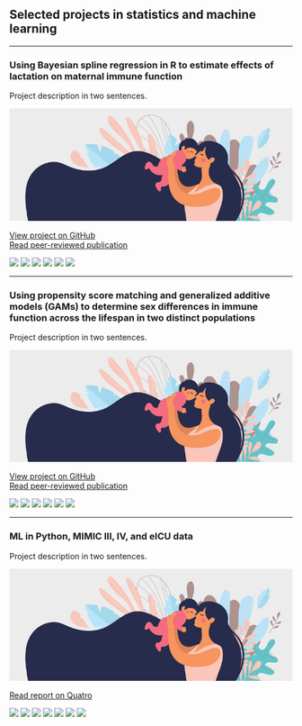 ## Selected projects in statistics and machine learning

---

### Using Bayesian spline regression in R to estimate effects of lactation on maternal immune function

Project description in two sentences. 

<img src="images/clipart_FB.jpg?raw=true" />

[View project on GitHub](https://github.com/carmenhove/sphs)
 <br>
[Read peer-reviewed publication](https://github.com/carmenhove/sphs)

[![](https://img.shields.io/badge/R-lightgrey?logo=R)](#) [![](https://img.shields.io/badge/RStudio-lightgrey?logo=RStudio)](#) [![](https://img.shields.io/badge/Tidyverse-lightgrey?logo=Tidyverse)](#) [![](https://img.shields.io/badge/brms-lightgrey)](#) [![](https://img.shields.io/badge/RMarkdown-lightgrey)](#) [![](https://img.shields.io/badge/GitHub-lightgrey?logo=GitHub)](#)

---

### Using propensity score matching and generalized additive models (GAMs) to determine sex differences in immune function across the lifespan in two distinct populations

Project description in two sentences. 

<img src="images/clipart_FB.jpg?raw=true" />

[View project on GitHub](https://github.com/carmenhove/sphs)
 <br>
[Read peer-reviewed publication](https://github.com/carmenhove/sphs)

[![](https://img.shields.io/badge/R-lightgrey?logo=R)](#) [![](https://img.shields.io/badge/RStudio-lightgrey?logo=RStudio)](#) [![](https://img.shields.io/badge/Tidyverse-lightgrey?logo=Tidyverse)](#) [![](https://img.shields.io/badge/mgcv-lightgrey)](#) [![](https://img.shields.io/badge/RMarkdown-lightgrey)](#) [![](https://img.shields.io/badge/GitHub-lightgrey?logo=GitHub)](#)

---

### ML in Python, MIMIC III, IV, and eICU data

Project description in two sentences. 

<img src="images/clipart_FB.jpg?raw=true" />

[Read report on Quatro](https://github.com/carmenhove/sphs)

[![](https://img.shields.io/badge/SQL-lightgrey)](#) [![](https://img.shields.io/badge/R-lightgrey?logo=R)](#) [![](https://img.shields.io/badge/Python-lightgrey?logo=Python)](#) [![](https://img.shields.io/badge/GoogleBigQuery-lightgrey?logo=GoogleBigQuery)](#) [![](https://img.shields.io/badge/sklearn-lightgrey?logo=scikit-learn)](#) [![](https://img.shields.io/badge/Quatro-lightgrey)](#) [![](https://img.shields.io/badge/GitHub-lightgrey?logo=GitHub)](#)
